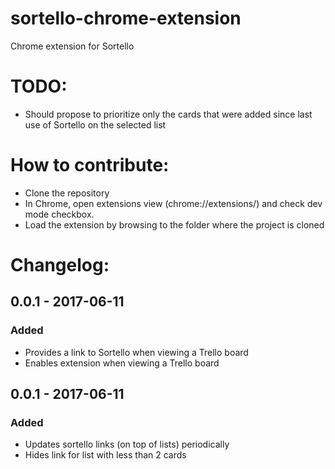 # sortello-chrome-extension
Chrome extension for Sortello

# TODO:
- Should propose to prioritize only the cards that were added since last use of Sortello on the selected list

# How to contribute:
- Clone the repository
- In Chrome, open extensions view (chrome://extensions/) and check dev mode checkbox.
- Load the extension by browsing to the folder where the project is cloned

# Changelog:
## 0.0.1 - 2017-06-11
### Added
- Provides a link to Sortello when viewing a Trello board 
- Enables extension when viewing a Trello board

## 0.0.1 - 2017-06-11
### Added
- Updates sortello links (on top of lists) periodically
- Hides link for list with less than 2 cards